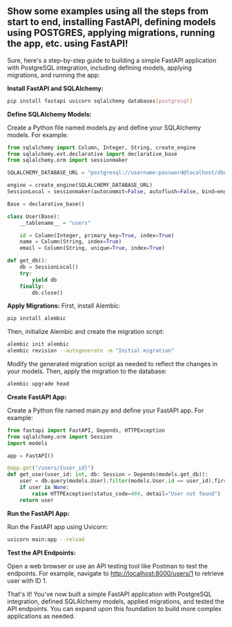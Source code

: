 ## Show some examples using all the steps from start to end, installing FastAPI, defining models using POSTGRES, applying migrations, running the app, etc. using FastAPI!

Sure, here's a step-by-step guide to building a simple FastAPI application with PostgreSQL integration, including defining models, applying migrations, and running the app:

**Install FastAPI and SQLAlchemy:**

```bash
pip install fastapi uvicorn sqlalchemy databases[postgresql]
```

**Define SQLAlchemy Models:**

Create a Python file named models.py and define your SQLAlchemy models. For example:

```python
from sqlalchemy import Column, Integer, String, create_engine
from sqlalchemy.ext.declarative import declarative_base
from sqlalchemy.orm import sessionmaker

SQLALCHEMY_DATABASE_URL = "postgresql://username:password@localhost/dbname"

engine = create_engine(SQLALCHEMY_DATABASE_URL)
SessionLocal = sessionmaker(autocommit=False, autoflush=False, bind=engine)

Base = declarative_base()

class User(Base):
    __tablename__ = "users"

    id = Column(Integer, primary_key=True, index=True)
    name = Column(String, index=True)
    email = Column(String, unique=True, index=True)

def get_db():
    db = SessionLocal()
    try:
        yield db
    finally:
        db.close()
```


**Apply Migrations:**
First, install Alembic:

```bash
pip install alembic
```

Then, initialize Alembic and create the migration script:

```bash
alembic init alembic
alembic revision --autogenerate -m "Initial migration"
```

Modify the generated migration script as needed to reflect the changes in your models. Then, apply the migration to the database:

```bash
alembic upgrade head
```

**Create FastAPI App:**

Create a Python file named main.py and define your FastAPI app. For example:

```python
from fastapi import FastAPI, Depends, HTTPException
from sqlalchemy.orm import Session
import models

app = FastAPI()

@app.get("/users/{user_id}")
def get_user(user_id: int, db: Session = Depends(models.get_db)):
    user = db.query(models.User).filter(models.User.id == user_id).first()
    if user is None:
        raise HTTPException(status_code=404, detail="User not found")
    return user
```

**Run the FastAPI App:**

Run the FastAPI app using Uvicorn:

```bash
uvicorn main:app --reload
```

**Test the API Endpoints:**

Open a web browser or use an API testing tool like Postman to test the endpoints. For example, navigate to [http://localhost:8000/users/1](http://localhost:8000/users/1) to retrieve user with ID 1.

That's it! You've now built a simple FastAPI application with PostgreSQL integration, defined SQLAlchemy models, applied migrations, and tested the API endpoints. You can expand upon this foundation to build more complex applications as needed.